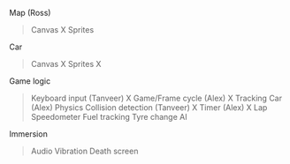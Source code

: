 Map (Ross)

> Canvas X
> Sprites

Car

> Canvas X
> Sprites X

Game logic

> Keyboard input (Tanveer) X
> Game/Frame cycle (Alex) X
> Tracking Car (Alex)
> Physics
> Collision detection (Tanveer) X
> Timer (Alex) X
> Lap
> Speedometer
> Fuel tracking
> Tyre change
> AI

Immersion

> Audio
> Vibration
> Death screen
